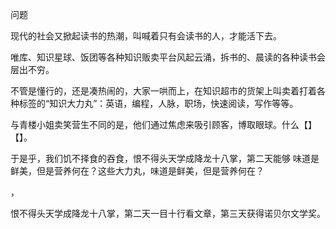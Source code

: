 


问题

现代的社会又掀起读书的热潮，叫喊着只有会读书的人，才能活下去。

唯库、知识星球、饭团等各种知识贩卖平台风起云涌，拆书的、晨读的各种读书会层出不穷。

不管是懂行的，还是凑热闹的，大家一哄而上，在知识超市的货架上叫卖着打着各种标签的“知识大力丸”：英语，编程，人脉，职场，快速阅读，写作等等。

与青楼小姐卖笑营生不同的是，他们通过焦虑来吸引顾客，博取眼球。什么【】【】。

于是乎，我们饥不择食的吞食，恨不得头天学成降龙十八掌，第二天能够
味道是鲜美，但是营养何在？这些大力丸，味道是鲜美，但是营养何在？

，

恨不得头天学成降龙十八掌，第二天一目十行看文章，第三天获得诺贝尔文学奖。











<!--stackedit_data:
eyJoaXN0b3J5IjpbLTYzNTk3NjYzNiw2NTU5NDg1MjddfQ==
-->